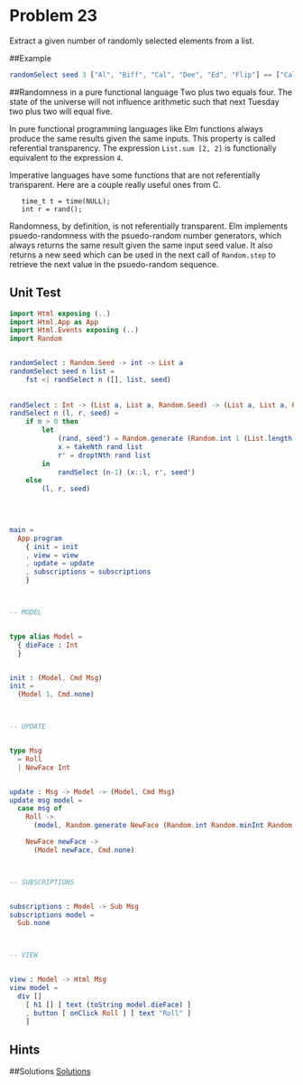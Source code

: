 # Problem 23

Extract a given number of randomly selected elements from a list.

##Example
```elm
randomSelect seed 3 ["Al", "Biff", "Cal", "Dee", "Ed", "Flip"] == ["Cal", "Dee", "Al"]
```

##Randomness in a pure functional language
Two plus two equals four. The state of the universe will not influence arithmetic such that next Tuesday two plus two will equal five. 

In pure functional programming languages like Elm functions always produce the same results given the same inputs. This property is called referential transparency. The expression ```List.sum [2, 2]``` is functionally equivalent to the expression ```4```.

Imperative languages have some functions that are not referentially transparent. Here are a couple really  useful ones from C. 
``` 
   time_t t = time(NULL); 
   int r = rand();
```

Randomness, by definition, is not referentially transparent. Elm implements psuedo-randomness with the  psuedo-random number generators, which always returns the same result given the same input seed value. It also returns a new seed which can be used in the next call of ```Random.step``` to retrieve the next value in the psuedo-random sequence.


## Unit Test
```elm
import Html exposing (..)
import Html.App as App
import Html.Events exposing (..)
import Random


randomSelect : Random.Seed -> int -> List a
randomSelect seed n list =
    fst <| randSelect n ([], list, seed)
    
    
randSelect : Int -> (List a, List a, Random.Seed) -> (List a, List a, Random.Seed)
randSelect n (l, r, seed) =
    if n > 0 then
        let 
            (rand, seed') = Random.generate (Random.int 1 (List.length r)) seed
            x = takeNth rand list
            r' = droptNth rand list
        in
            randSelect (n-1) (x::l, r', seed')
    else
        (l, r, seed)
        
        


main =
  App.program
    { init = init
    , view = view
    , update = update
    , subscriptions = subscriptions
    }



-- MODEL


type alias Model =
  { dieFace : Int
  }


init : (Model, Cmd Msg)
init =
  (Model 1, Cmd.none)



-- UPDATE


type Msg
  = Roll
  | NewFace Int


update : Msg -> Model -> (Model, Cmd Msg)
update msg model =
  case msg of
    Roll ->
      (model, Random.generate NewFace (Random.int Random.minInt Random.maxInt))

    NewFace newFace ->
      (Model newFace, Cmd.none)



-- SUBSCRIPTIONS


subscriptions : Model -> Sub Msg
subscriptions model =
  Sub.none



-- VIEW


view : Model -> Html Msg
view model =
  div []
    [ h1 [] [ text (toString model.dieFace) ]
    , button [ onClick Roll ] [ text "Roll" ]
    ]
```

## Hints

##Solutions 
[Solutions](../s/s23.md)